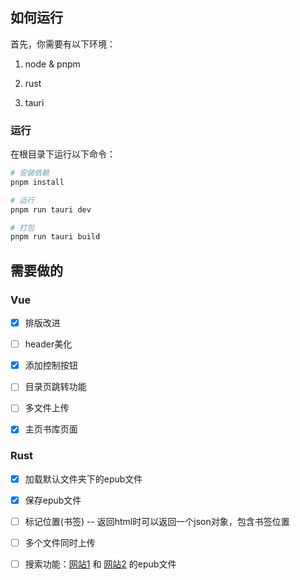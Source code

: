## 如何运行

首先，你需要有以下环境：

1. node & pnpm

2. rust

3. tauri

### 运行

在根目录下运行以下命令：

```bash
# 安装依赖
pnpm install
```

```bash
# 运行
pnpm run tauri dev
```

```bash
# 打包
pnpm run tauri build
```

## 需要做的

### Vue

- [x] 排版改进

- [ ] header美化

- [x] 添加控制按钮

- [ ] 目录页跳转功能

- [ ] 多文件上传

- [x] 主页书库页面

### Rust

- [x] 加载默认文件夹下的epub文件

- [x] 保存epub文件

- [ ] 标记位置(书签) -- 返回html时可以返回一个json对象，包含书签位置

- [ ] 多个文件同时上传

- [ ] 搜索功能：[网站1](https://digilibraries.com/) 和 [网站2](https://www.gutenberg.org/) 的epub文件
